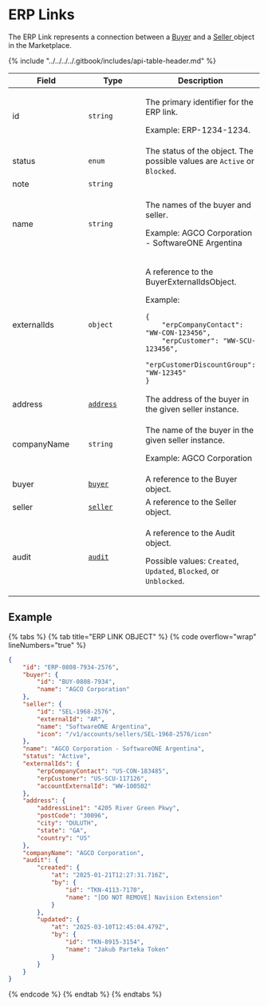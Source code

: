 # ERP Links

The ERP Link represents a connection between a [Buyer](../buyer/) and a [Seller ](../../../../modules-and-features/settings/sellers/)object in the Marketplace.&#x20;

{% include "../../../../.gitbook/includes/api-table-header.md" %}

<table data-full-width="false"><thead><tr><th width="144">Field</th><th width="113">Type</th><th>Description</th></tr></thead><tbody><tr><td>id</td><td><code>string</code></td><td><p>The primary identifier for the ERP link.</p><p>Example: ERP-1234-1234.</p></td></tr><tr><td>status</td><td><code>enum</code></td><td>The status of the object. The possible values are <code>Active</code> or <code>Blocked</code>.</td></tr><tr><td>note</td><td><code>string</code></td><td></td></tr><tr><td>name</td><td><code>string</code></td><td><p>The names of the buyer and seller.</p><p>Example: AGCO Corporation - SoftwareONE Argentina</p></td></tr><tr><td>externalIds</td><td><code>object</code></td><td><p>A reference to the BuyerExternalIdsObject.</p><p>Example:</p><pre class="language-json" data-overflow="wrap" data-line-numbers><code class="lang-json">{
	"erpCompanyContact": "WW-CON-123456",
	"erpCustomer": "WW-SCU-123456",
	"erpCustomerDiscountGroup": "WW-12345"
}
</code></pre></td></tr><tr><td>address</td><td><a href="../../common-api-objects/address.md"><code>address</code></a></td><td>The address of the buyer in the given seller instance. </td></tr><tr><td>companyName</td><td><code>string</code></td><td><p>The name of the buyer in the given seller instance.</p><p>Example: AGCO Corporation</p></td></tr><tr><td>buyer</td><td><a href="../buyer/"><code>buyer</code></a></td><td>A reference to the Buyer object.</td></tr><tr><td>seller</td><td><a href="../seller/"><code>seller</code></a></td><td>A reference to the Seller object.</td></tr><tr><td>audit</td><td><a href="../../common-api-objects/audit.md"><code>audit</code></a></td><td><p>A reference to the Audit object. </p><p>Possible values: <code>Created</code>, <code>Updated</code>, <code>Blocked</code>,  or <code>Unblocked</code>.</p></td></tr></tbody></table>

## Example

{% tabs %}
{% tab title="ERP LINK OBJECT" %}
{% code overflow="wrap" lineNumbers="true" %}
```json
{
	"id": "ERP-0808-7934-2576",
	"buyer": {
		"id": "BUY-0808-7934",		
		"name": "AGCO Corporation"
	},
	"seller": {
		"id": "SEL-1968-2576",		
		"externalId": "AR",
		"name": "SoftwareONE Argentina",
		"icon": "/v1/accounts/sellers/SEL-1968-2576/icon"
	},
	"name": "AGCO Corporation - SoftwareONE Argentina",
	"status": "Active",
	"externalIds": {
		"erpCompanyContact": "US-CON-183485",
		"erpCustomer": "US-SCU-117126",
		"accountExternalId": "WW-100502"
	},
	"address": {
		"addressLine1": "4205 River Green Pkwy",
		"postCode": "30096",
		"city": "DULUTH",
		"state": "GA",
		"country": "US"
	},
    "companyName": "AGCO Corporation",
	"audit": {
		"created": {
			"at": "2025-01-21T12:27:31.716Z",
			"by": {
				"id": "TKN-4113-7170",			
				"name": "[DO NOT REMOVE] Navision Extension"
			}
		},
		"updated": {
			"at": "2025-03-10T12:45:04.479Z",
			"by": {
				"id": "TKN-8915-3154",				
				"name": "Jakub Parteka Token"
			}
		}
	}
}
```
{% endcode %}
{% endtab %}
{% endtabs %}
